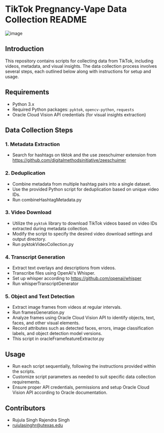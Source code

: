 # TikTok Pregnancy-Vape Data Collection README

![image](https://github.com/computationalmedialab/PregnancyVape2024/assets/45355929/a23e4160-b714-456b-a9fe-2c7412e85759)
## Introduction
This repository contains scripts for collecting data from TikTok, including videos, metadata, and visual insights. The data collection process involves several steps, each outlined below along with instructions for setup and usage.

## Requirements
- Python 3.x
- Required Python packages: `pyktok`, `opencv-python`, `requests`
- Oracle Cloud Vision API credentials (for visual insights extraction)

## Data Collection Steps
### 1. Metadata Extraction
- Search for hashtags on tiktok and the use zeeschuimer extension from https://github.com/digitalmethodsinitiative/zeeschuimer 

### 2. Deduplication
- Combine metadata from multiple hashtag pairs into a single dataset.
- Use the provided Python script for deduplication based on unique video IDs.
- Run combineHashtagMetadata.py

### 3. Video Download
- Utilize the `pyktok` library to download TikTok videos based on video IDs extracted during metadata collection.
- Modify the script to specify the desired video download settings and output directory.
- Run pyktokVideoCollection.py

### 4. Transcript Generation
- Extract text overlays and descriptions from videos.
- Transcribe files using OpenAI's Whisper.
- Set up whisper according to https://github.com/openai/whisper
- Run whisperTranscriptGenerator

### 5. Object and Text Detection
- Extract image frames from videos at regular intervals.
- Run framesGeneration.py
- Analyze frames using Oracle Cloud Vision API to identify objects, text, faces, and other visual elements.
- Record attributes such as detected faces, errors, image classification labels, and object detection model versions.
- This script in oracleFramefeatureExtractor.py

## Usage
- Run each script sequentially, following the instructions provided within the scripts.
- Customize script parameters as needed to suit specific data collection requirements.
- Ensure proper API credentials, permissions and setup Oracle Cloud Vision API according to Oracle documentation.

## Contributors
- Rujula Singh Rajendra Singh
- rujulasinghr@utexas.edu


